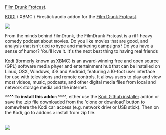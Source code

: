 <a href="http://frotcast.blubrry.net">Film Drunk Frotcast</a>.<br>

<a href="kodi.tv">KODI<a> / XBMC / Firestick audio addon for the <a href="http://frotcast.blubrry.net">Film Drunk Frotcast</a>.<br>

<img src="http://frotcast.blubrry.net/wp-content/uploads/powerpress/Frotcast-Graphic-FlapFlap-aqua1400.jpg"><br>

From the minds behind FilmDrunk, the FilmDrunk Frotcast is a riff-heavy comedy podcast about movies. Do you like movies that are good, and analysis that isn't tied to hype and marketing campaigns? Do you have a sense of humor? You'll love it. It's the next best thing to having real friends<br>

<a href="www.kodi.tv">Kodi</a> (formerly known as XBMC) is an award-winning free and open source (GPL) software media player and entertainment hub that can be installed on Linux, OSX, Windows, iOS and Android, featuring a 10-foot user interface for use with televisions and remote controls. It allows users to play and view most videos, music, podcasts, and other digital media files from local and network storage media and the internet.<br>

<b>^^^^ To install this addon ^^^^</b>, either use the <a href="https://www.tvaddons.co/github-browser-kodi/">Kodi Github installer</a> addon or save the .zip file downloaded from the 'clone or download' button to somewhere the Kodi can access (e.g. network drive or USB stick). Then on the Kodi, go to addons > install from zip file.<br>

<br><a href="http://www.kodi.tv"><img src="https://kodi.tv/sites/default/files/page/field_image/about--devices.jpg">
